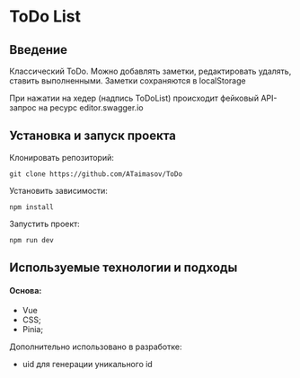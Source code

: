 # ToDo List

## Введение

Классический ToDo.
Можно добавлять заметки, редактировать удалять, ставить выполненными.
Заметки сохраняются в localStorage

При нажатии на хедер (надпись ToDoList) происходит фейковый API-запрос на ресурс editor.swagger.io

## Установка и запуск проекта

Клонировать репозиторий:

    git clone https://github.com/ATaimasov/ToDo

Установить зависимости:

    npm install

Запустить проект:

    npm run dev

## Используемые технологии и подходы

#### Основа:

- Vue
- CSS;
- Pinia;

Дополнительно использовано в разработке:

- uid для генерации уникального id
